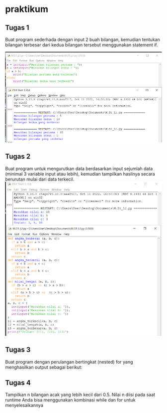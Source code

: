  # praktikum 
## Tugas 1
Buat program sederhada dengan input 2 buah bilangan, kemudian tentukan bilangan terbesar dari kedua bilangan tersebut menggunakan statement if.

![gambar](gambar/lab1.1.png)

## Tugas 2
Buat program untuk mengurutkan data berdasarkan input sejumlah data (minimal 3 variable input atau lebih), kemudian tampilkan hasilnya secara berurutan mulai dari data terkecil.
![gambar](gambar/lab1.2.png)
## Tugas 3
Buat program dengan perulangan bertingkat (nested) for yang menghasilkan output sebagai berikut:

## Tugas 4
Tampilkan n bilangan acak yang lebih kecil dari 0.5.
Nilai n diisi pada saat runtime
Anda bisa menggunakan kombinasi while dan for untuk menyelesaikannya
